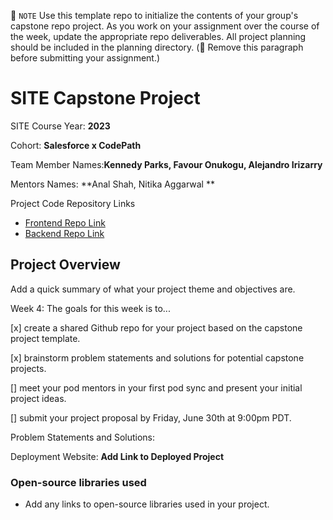 📝 `NOTE` Use this template repo to initialize the contents of your group's capstone repo project. As you work on your assignment over the course of the week, update the appropriate repo deliverables. All project planning should be included in the planning directory. (🚫 Remove this paragraph before submitting your assignment.)

# SITE Capstone Project

SITE Course Year: **2023**

Cohort: **Salesforce x CodePath**

Team Member Names:**Kennedy Parks, Favour Onukogu, Alejandro Irizarry**

Mentors Names: **Anal Shah, Nitika Aggarwal **

Project Code Repository Links

* [Frontend Repo Link]()
* [Backend Repo Link]()

## Project Overview

Add a quick summary of what your project theme and objectives are. 

Week 4:
The goals for this week is to...

[x] create a shared Github repo for your project based on the capstone project template.

[x] brainstorm problem statements and solutions for potential capstone projects.

[] meet your pod mentors in your first pod sync and present your initial project ideas.

[] submit your project proposal by Friday, June 30th at 9:00pm PDT.

Problem Statements and Solutions: 



Deployment Website: **Add Link to Deployed Project**

### Open-source libraries used

- Add any links to open-source libraries used in your project.
